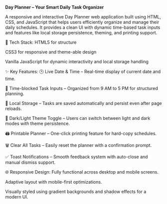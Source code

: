 **Day Planner – Your Smart Daily Task Organizer**

A responsive and interactive Day Planner web application built using HTML, CSS, and JavaScript that helps users efficiently organize and manage their daily schedules. It provides a clean UI with dynamic time-based task inputs and features like local storage persistence, theming, and printing support.

🔧 Tech Stack:
HTML5 for structure

CSS3 for responsive and theme-able design

Vanilla JavaScript for dynamic interactivity and local storage handling

✨ Key Features:
🕒 Live Date & Time – Real-time display of current date and time.

📝 Time-blocked Task Inputs – Organized from 9 AM to 5 PM for structured planning.

💾 Local Storage – Tasks are saved automatically and persist even after page reloads.

🎨 Dark/Light Theme Toggle – Users can switch between light and dark modes with theme persistence.

🖨️ Printable Planner – One-click printing feature for hard-copy schedules.

🗑️ Clear All Tasks – Easily reset the planner with a confirmation prompt.

✅ Toast Notifications – Smooth feedback system with auto-close and manual dismiss support.

🌐 Responsive Design:
Fully functional across desktop and mobile screens.

Adaptive layout with mobile-first optimizations.

Visually styled using gradient backgrounds and shadow effects for a modern UI.
